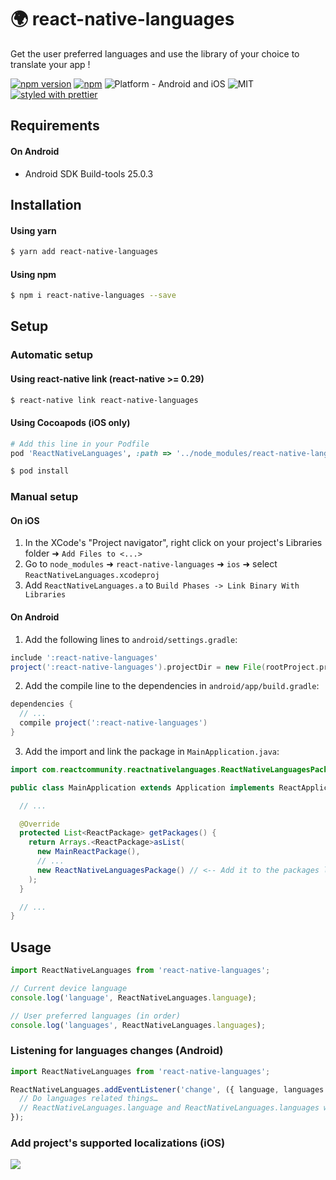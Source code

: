 # 🌍 react-native-languages

Get the user preferred languages and use the library of your choice to translate your app !

[![npm version](https://badge.fury.io/js/react-native-languages.svg)](https://badge.fury.io/js/react-native-languages) [![npm](https://img.shields.io/npm/dt/react-native-languages.svg)](https://www.npmjs.org/package/react-native-languages) ![Platform - Android and iOS](https://img.shields.io/badge/platform-Android%20%7C%20iOS-yellow.svg) ![MIT](https://img.shields.io/dub/l/vibe-d.svg) [![styled with prettier](https://img.shields.io/badge/styled_with-prettier-ff69b4.svg)](https://github.com/prettier/prettier)

## Requirements

#### On Android

- Android SDK Build-tools 25.0.3

## Installation

#### Using yarn
```bash
$ yarn add react-native-languages
```

#### Using npm
```bash
$ npm i react-native-languages --save
```

## Setup

### Automatic setup

#### Using react-native link (react-native >= 0.29)

```bash
$ react-native link react-native-languages
```

#### Using Cocoapods (iOS only)

```ruby
# Add this line in your Podfile
pod 'ReactNativeLanguages', :path => '../node_modules/react-native-languages'
```

```bash
$ pod install
```

### Manual setup

#### On iOS

1. In the XCode's "Project navigator", right click on your project's Libraries folder ➜ `Add Files to <...>`
2. Go to `node_modules` ➜ `react-native-languages` ➜ `ios` ➜ select `ReactNativeLanguages.xcodeproj`
3. Add `ReactNativeLanguages.a` to `Build Phases -> Link Binary With Libraries`

#### On Android

1. Add the following lines to `android/settings.gradle`:

```gradle
include ':react-native-languages'
project(':react-native-languages').projectDir = new File(rootProject.projectDir, '../node_modules/react-native-languages/android')
```

2. Add the compile line to the dependencies in `android/app/build.gradle`:

```gradle
dependencies {
  // ...
  compile project(':react-native-languages')
}
```

3. Add the import and link the package in `MainApplication.java`:

```java
import com.reactcommunity.reactnativelanguages.ReactNativeLanguagesPackage; // <-- Add the ReactNativeLanguages import

public class MainApplication extends Application implements ReactApplication {

  // ...

  @Override
  protected List<ReactPackage> getPackages() {
    return Arrays.<ReactPackage>asList(
      new MainReactPackage(),
      // ...
      new ReactNativeLanguagesPackage() // <-- Add it to the packages list
    );
  }

  // ...
}
```

## Usage

```javascript
import ReactNativeLanguages from 'react-native-languages';

// Current device language
console.log('language', ReactNativeLanguages.language);

// User preferred languages (in order)
console.log('languages', ReactNativeLanguages.languages);
```

### Listening for languages changes (Android)

```javascript
import ReactNativeLanguages from 'react-native-languages';

ReactNativeLanguages.addEventListener('change', ({ language, languages }) => {
  // Do languages related things…
  // ReactNativeLanguages.language and ReactNativeLanguages.languages will be correct too !
});
```

### Add project's supported localizations (iOS)

![](https://github.com/react-community/react-native-languages/blob/master/docs/xcode-adding-locales.png?raw=true)
